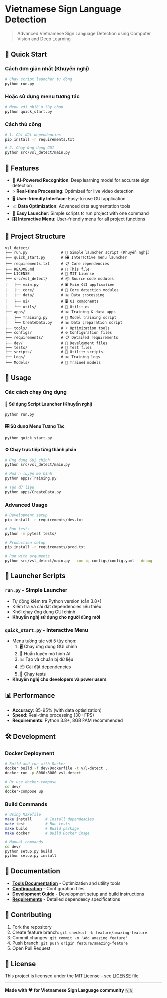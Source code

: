 # Vietnamese Sign Language Detection

> Advanced Vietnamese Sign Language Detection using Computer Vision and Deep Learning

## 🚀 Quick Start

### Cách đơn giản nhất (Khuyến nghị)
```bash
# Chạy script launcher tự động
python run.py
```

### Hoặc sử dụng menu tương tác
```bash
# Menu với nhiều tùy chọn
python quick_start.py
```

### Cách thủ công
```bash
# 1. Cài đặt dependencies
pip install -r requirements.txt

# 2. Chạy ứng dụng GUI
python src/vsl_detect/main.py
```

## 🎯 Features

- 🧠 **AI-Powered Recognition**: Deep learning model for accurate sign detection
- ⚡ **Real-time Processing**: Optimized for live video detection
- 🖥️ **User-friendly Interface**: Easy-to-use GUI application
- 📈 **Data Optimization**: Advanced data augmentation tools
- 🚀 **Easy Launcher**: Simple scripts to run project with one command
- 🎛️ **Interactive Menu**: User-friendly menu for all project functions

## 📁 Project Structure

```
vsl_detect/
├── run.py               # 🚀 Simple launcher script (Khuyến nghị)
├── quick_start.py       # 🎛️ Interactive menu launcher
├── requirements.txt     # 📋 Core dependencies
├── README.md            # 📖 This file
├── LICENSE              # 📄 MIT License
├── src/vsl_detect/      # 📦 Source code modules
│   ├── main.py          # 🖥️ Main GUI application
│   ├── core/            # 🧠 Core detection modules
│   ├── data/            # 📊 Data processing
│   ├── ui/              # 🖥️ UI components
│   └── utils/           # 🔧 Utilities
├── apps/                # 📊 Training & data apps
│   ├── Training.py      # 🧠 Model training script
│   └── CreateData.py    # 📊 Data preparation script
├── tools/               # ⚡ Optimization tools
├── configs/             # ⚙️ Configuration files
├── requirements/        # 📋 Detailed requirements
├── dev/                 # 🔧 Development files
├── tests/               # 🧪 Test files
├── scripts/             # 🔧 Utility scripts
├── Logs/                # 📊 Training logs
└── Models/              # 🤖 Trained models
```

## 🔧 Usage

### Các cách chạy ứng dụng

#### 🎯 Sử dụng Script Launcher (Khuyến nghị)
```bash
python run.py
```

#### 🎛️ Sử dụng Menu Tương Tác
```bash
python quick_start.py
```

#### ⚙️ Chạy trực tiếp từng thành phần
```bash
# Ứng dụng GUI chính
python src/vsl_detect/main.py

# Huấn luyện mô hình
python apps/Training.py

# Tạo dữ liệu
python apps/CreateData.py
```

### Advanced Usage
```bash
# Development setup
pip install -r requirements/dev.txt

# Run tests
python -m pytest tests/

# Production setup
pip install -r requirements/prod.txt

# Run with arguments
python src/vsl_detect/main.py --config configs/config.yaml --debug
```

## 🚀 Launcher Scripts

### `run.py` - Simple Launcher
- Tự động kiểm tra Python version (cần 3.8+)
- Kiểm tra và cài đặt dependencies nếu thiếu
- Khởi chạy ứng dụng GUI chính
- **Khuyến nghị sử dụng cho người dùng mới**

### `quick_start.py` - Interactive Menu
- Menu tương tác với 5 tùy chọn:
  1. 🖥️ Chạy ứng dụng GUI chính
  2. 🧠 Huấn luyện mô hình AI
  3. 📊 Tạo và chuẩn bị dữ liệu
  4. 📦 Cài đặt dependencies
  5. 🧪 Chạy tests
- **Khuyến nghị cho developers và power users**

## 📊 Performance

- **Accuracy**: 85-95% (with data optimization)
- **Speed**: Real-time processing (30+ FPS)
- **Requirements**: Python 3.8+, 8GB RAM recommended

## 🛠️ Development

### Docker Deployment
```bash
# Build and run with Docker
docker build -f dev/Dockerfile -t vsl-detect .
docker run -p 8080:8080 vsl-detect

# Or use docker-compose
cd dev/
docker-compose up
```

### Build Commands
```bash
# Using Makefile
make install      # Install dependencies
make test         # Run tests
make build        # Build package
make docker       # Build Docker image

# Manual commands
cd dev/
python setup.py build
python setup.py install
```

## 📖 Documentation

- **[Tools Documentation](tools/)** - Optimization and utility tools
- **[Configuration](configs/)** - Configuration files
- **[Development Guide](dev/)** - Development setup and build instructions
- **[Requirements](requirements/)** - Detailed dependency specifications

## 🤝 Contributing

1. Fork the repository
2. Create feature branch: `git checkout -b feature/amazing-feature`
3. Commit changes: `git commit -m 'Add amazing feature'`
4. Push branch: `git push origin feature/amazing-feature`
5. Open Pull Request

## 📄 License

This project is licensed under the MIT License - see [LICENSE](LICENSE) file.

---

**Made with ❤️ for Vietnamese Sign Language community** 🇻🇳
